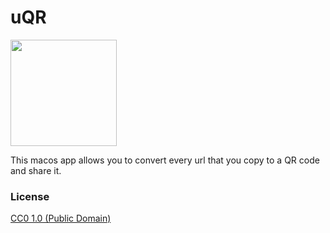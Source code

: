 # uQR

<img src="https://i.imgur.com/i1pnqNO.png" width="170" height="170">

This macos app allows you to convert every url that you copy to a QR code and share it.

### License

[CC0 1.0 (Public Domain)](LICENSE.md)
